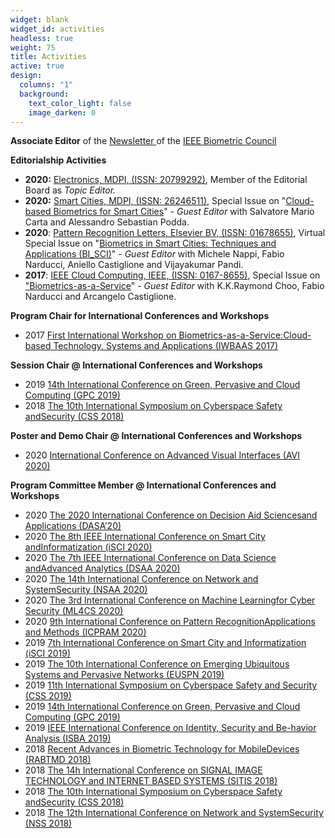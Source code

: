 ```yaml
---
widget: blank
widget_id: activities
headless: true
weight: 75
title: Activities
active: true
design:
  columns: "1"
  background:
    text_color_light: false
    image_darken: 0
---
```

**Associate Editor** of the [Newsletter ](https://ieee-biometrics.org/index.php/publications/newsletter)of the [IEEE Biometric Council](https://ieee-biometrics.org/)

**Editorialship Activities**

* **2020:** [Electronics, MDPI, (ISSN: 20799292)](https://www.mdpi.com/journal/electronics), Member of the Editorial Board as *Topic Editor.*
* **2020:** [Smart Cities, MDPI, (ISSN: 26246511)](https://www.mdpi.com/journal/smartcities), Special Issue on "[Cloud-based Biometrics for Smart Cities](https://www.mdpi.com/journal/smartcities/special_issues/Cloud_Based_Biometrics_Smart_Cities)" - *Guest Editor* with Salvatore Mario Carta and Alessandro Sebastian Podda.
* **2020**: [Pattern Recognition Letters, Elsevier BV, (ISSN: 01678655)](https://www.journals.elsevier.com/pattern-recognition-letters/), Virtual Special Issue on "[Biometrics in Smart Cities: Techniques and Applications (BI_SCI)](https://www.guide2research.com/special-issue/call-for-paper-virtual-special-issue-biometrics-in-smart-cities-techniques-and-applications-bi_sci)" - *Guest Editor* with Michele Nappi, Fabio Narducci, Aniello Castiglione and Vijayakumar Pandi.
* **2017**: [IEEE Cloud Computing, IEEE, (ISSN: 0167-8655)](https://cloudcomputing.ieee.org), Special Issue on ["Biometrics-as-a-Service](https://www.computer.org/csdl/magazine/cd/2018/04/mcd2018040033/13rRUxjyX9h)" - *Guest Editor* with K.K.Raymond Choo, Fabio Narducci and Arcangelo Castiglione.

**Program Chair for International Conferences and Workshops**

* 2017 [First International Workshop on Biometrics-as-a-Service:Cloud-based Technology, Systems and Applications (IWBAAS 2017)](http://www.biplab.unisa.it/iwbaas/)

**Session Chair @ International Conferences and Workshops**

* 2019 [14th International Conference on Green, Pervasive and Cloud Computing (GPC 2019)](https://www.gpc2019.facom.ufu.br)
* 2018 [The 10th International Symposium on Cyberspace Safety andSecurity (CSS 2018)](http://css2018.di.unisa.it)

**Poster and Demo Chair @ International Conferences and Workshops**

* 2020 [International Conference on Advanced Visual Interfaces (AVI 2020)](https://sites.google.com/unisa.it/avi2020/)

**Program Committee Member @ International Conferences and Workshops**

* 2020 [The 2020 International Conference on Decision Aid Sciencesand Applications (DASA’20)](http://dasa20.uob.edu.bh)
* 2020 [The 8th IEEE International Conference on Smart City andInformatization (iSCI 2020)](http://www.isci-conf.org/iSCI2020/)
* 2020 [The 7th IEEE International Conference on Data Science andAdvanced Analytics (DSAA 2020)](http://dsaa2020.dsaa.co)
* 2020 [The 14th International Conference on Network and SystemSecurity (NSAA 2020)](http://nsclab.org/nss2020/)
* 2020 [The 3rd International Conference on Machine Learningfor Cyber Security (ML4CS 2020)](http://nsclab.org/ml4cs2020/)
* 2020 [9th International Conference on Pattern RecognitionApplications and Methods (ICPRAM 2020)](http://www.icpram.org/?y=2020)
* 2019 [7th International Conference on Smart City and Informatization (iSCI 2019)](http://www.isci-conf.org/iSCI2019/)
* 2019 [The 10th International Conference on Emerging Ubiquitous Systems and Pervasive Networks (EUSPN 2019)](http://cs-conferences.acadiau.ca/euspn-19/)
* 2019 [11th International Symposium on Cyberspace Safety and Security (CSS 2019)](http://nsclab.org/css2019/)
* 2019 [14th International Conference on Green, Pervasive and Cloud Computing (GPC 2019)](https://www.gpc2019.facom.ufu.br)
* 2019 [IEEE International Conference on Identity, Security and Be-havior Analysis (ISBA 2019)](https://www.idrbt.ac.in//ISBA/index.html)
* 2018 [Recent Advances in Biometric Technology for MobileDevices (RABTMD 2018)](https://sites.google.com/site/rabtmd2018/)
* 2018 [The 14h International Conference on SIGNAL IMAGE TECHNOLOGY and INTERNET BASED SYSTEMS (SITIS 2018)](http://www.sitis-conf.org/past-conferences/www.sitis-conf.org-2018/index.php.html)
* 2018 [The 10th International Symposium on Cyberspace Safety andSecurity (CSS 2018)](http://css2018.di.unisa.it)
* 2018 [The 12th International Conference on Network and SystemSecurity (NSS 2018)](http://www4.comp.polyu.edu.hk/~nss2018/)